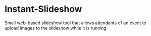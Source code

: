 # Instant-Slideshow
Small web-based slideshow tool that allows attendants of an event to upload images to the slideshow while it is running
